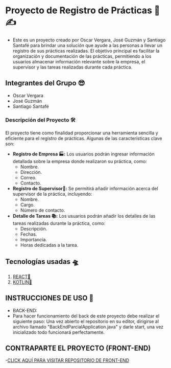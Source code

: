 # Proyecto de Registro de Prácticas 📖✍

- Este es un proyecto creado por Oscar Vergara, José Guzmán y Santiago Santafé para brindar una solución que ayude a las personas a llevar un registro de sus prácticas realizadas. El   objetivo principal es facilitar la organización y documentación de las prácticas, permitiendo a los usuarios almacenar información relevante sobre la empresa, el supervisor y las     tareas realizadas durante cada práctica.

## Integrantes del Grupo 😎
- Oscar Vergara
- José Guzmán
- Santiago Santafé

### Descripción del Proyecto 🛠
El proyecto tiene como finalidad proporcionar una herramienta sencilla y eficiente para el registro de prácticas. Algunas de las características clave son:
- __Registro de Empresa 🏭:__ 
  Los usuarios podrán ingresar información detallada sobre la empresa donde realizaron su práctica, como: 
  - Nombre.
  - Dirección.
  - Correo. 
  - Contacto.
- __Registro de Supervisor👮‍:__ 
  Se permitirá añadir información acerca del supervisor de la práctica, incluyendo: 
  - Nombre. 
  - Cargo. 
  - Número de contacto.
- __Detalle de Tareas 📚:__ 
  Los usuarios podrán añadir los detalles de las tareas realizadas durante la práctica, como: 
  - Descripción. 
  - Fechas. 
  - Importancia.
  - Horas dedicadas a la tarea.
  
 ## Tecnologías usadas 🛸
 1. [REACT🔗](https://es.react.dev)
 2. [KOTLIN🔗](https://gradle.org/kotlin/)

 ## INSTRUCCIONES DE USO 🧩
 - BACK-END: 
  - Para hacer funcionamiento del back de este proyecto debe realizar el siguiente paso: Una vez abierto el repositorio en su editor, dirigirse al archivo llamado              "BackEndParcialApplication.java" y darle start, una vez inicializado todo funcionará perfectamente.

## CONTRAPARTE EL PROYECTO (FRONT-END)
-[CLICK AQUÍ PARA VISITAR REPOSITORIO DE FRONT-END](https://github.com/joseph8884/frontend-pnt.git)
